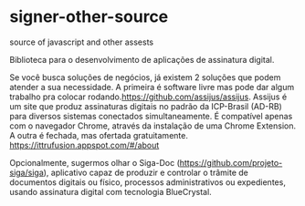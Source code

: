 # signer-other-source
source of javascript and other assests

Biblioteca para o desenvolvimento de aplicações de assinatura digital.

Se você busca soluções de negócios, já existem 2 soluções que podem atender a sua necessidade. A primeira é software livre mas pode dar algum trabalho pra colocar rodando.https://github.com/assijus/assijus. Assijus é um site que produz assinaturas digitais no padrão da ICP-Brasil (AD-RB) para diversos sistemas conectados simultaneamente. É compatível apenas com o navegador Chrome, através da instalação de uma Chrome Extension. A outra é fechada, mas ofertada gratuitamente. https://ittrufusion.appspot.com/#/about

Opcionalmente, sugermos olhar o Siga-Doc (https://github.com/projeto-siga/siga), aplicativo capaz de produzir e controlar o trâmite de documentos digitais ou físico, processos administrativos ou expedientes, usando assinatura digital com tecnologia BlueCrystal.
